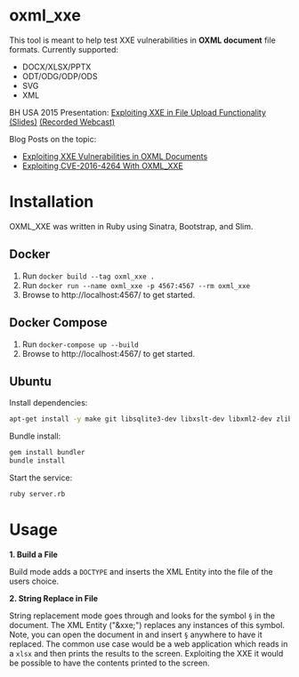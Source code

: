 # oxml_xxe
This tool is meant to help test XXE vulnerabilities in **OXML document** file formats. Currently supported:

- DOCX/XLSX/PPTX
- ODT/ODG/ODP/ODS
- SVG
- XML

BH USA 2015 Presentation: [Exploiting XXE in File Upload Functionality (Slides)](http://oxmlxxe.github.io/reveal.js/slides.html#/) [(Recorded Webcast)](https://www.blackhat.com/html/webcast/11192015-exploiting-xml-entity-vulnerabilities-in-file-parsing-functionality.html)

Blog Posts on the topic:

- [Exploiting XXE Vulnerabilities in OXML Documents](https://www.silentrobots.com/exploiting-xxe-in-file-upload-functionality/)
- [Exploiting CVE-2016-4264 With OXML_XXE](https://www.silentrobots.com/exploiting-cve-2016-4264-with-oxml_xxe/)

# Installation

OXML_XXE was written in Ruby using Sinatra, Bootstrap, and Slim.

## Docker

1. Run `docker build --tag oxml_xxe .`
2. Run `docker run --name oxml_xxe -p 4567:4567 --rm oxml_xxe`
2. Browse to http://localhost:4567/ to get started.

## Docker Compose
1. Run `docker-compose up --build`
2. Browse to http://localhost:4567/ to get started.

## Ubuntu

Install dependencies:
```bash
apt-get install -y make git libsqlite3-dev libxslt-dev libxml2-dev zlib1g-dev gcc ruby2.7 
```

Bundle install:
```bash
gem install bundler
bundle install
```

Start the service:
```bash
ruby server.rb
```

# Usage

**1. Build a File**

Build mode adds a `DOCTYPE` and inserts the XML Entity into the file of the users choice.

**2. String Replace in File**

String replacement mode goes through and looks for the symbol `§` in the document. The XML Entity ("&xxe;") replaces any instances of this symbol. Note, you can open the document in and insert `§` anywhere to have it replaced. The common use case would be a web application which reads in a `xlsx` and then prints the results to the screen. Exploiting the XXE it would be possible to have the contents printed to the screen.

